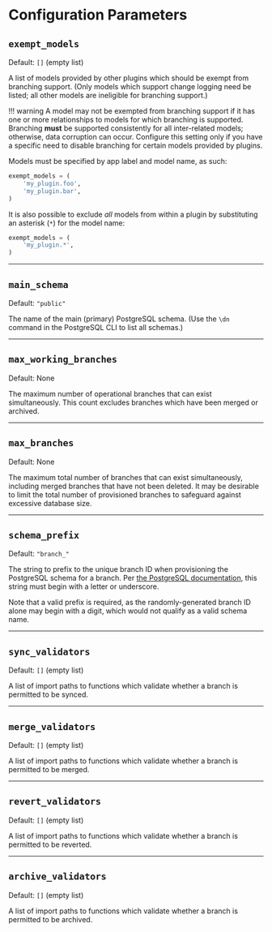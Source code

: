 # Configuration Parameters

## `exempt_models`

Default: `[]` (empty list)

A list of models provided by other plugins which should be exempt from branching support. (Only models which support change logging need be listed; all other models are ineligible for branching support.)

!!! warning
    A model may not be exempted from branching support if it has one or more relationships to models for which branching is supported. Branching **must** be supported consistently for all inter-related models; otherwise, data corruption can occur. Configure this setting only if you have a specific need to disable branching for certain models provided by plugins.

Models must be specified by app label and model name, as such:

```python
exempt_models = (
    'my_plugin.foo',
    'my_plugin.bar',
)
```

It is also possible to exclude _all_ models from within a plugin by substituting an asterisk (`*`) for the model name:

```python
exempt_models = (
    'my_plugin.*',
)
```

---

## `main_schema`

Default: `"public"`

The name of the main (primary) PostgreSQL schema. (Use the `\dn` command in the PostgreSQL CLI to list all schemas.)

---

## `max_working_branches`

Default: None

The maximum number of operational branches that can exist simultaneously. This count excludes branches which have been merged or archived.

---

## `max_branches`

Default: None

The maximum total number of branches that can exist simultaneously, including merged branches that have not been deleted. It may be desirable to limit the total number of provisioned branches to safeguard against excessive database size.

---

## `schema_prefix`

Default: `"branch_"`

The string to prefix to the unique branch ID when provisioning the PostgreSQL schema for a branch. Per [the PostgreSQL documentation](https://www.postgresql.org/docs/16/sql-syntax-lexical.html#SQL-SYNTAX-IDENTIFIERS), this string must begin with a letter or underscore.

Note that a valid prefix is required, as the randomly-generated branch ID alone may begin with a digit, which would not qualify as a valid schema name.

---

## `sync_validators`

Default: `[]` (empty list)

A list of import paths to functions which validate whether a branch is permitted to be synced.

---

## `merge_validators`

Default: `[]` (empty list)

A list of import paths to functions which validate whether a branch is permitted to be merged.

---

## `revert_validators`

Default: `[]` (empty list)

A list of import paths to functions which validate whether a branch is permitted to be reverted.

---

## `archive_validators`

Default: `[]` (empty list)

A list of import paths to functions which validate whether a branch is permitted to be archived.
